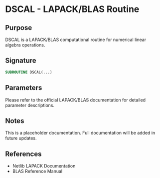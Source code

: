 # DSCAL - LAPACK/BLAS Routine

## Purpose

DSCAL is a LAPACK/BLAS computational routine for numerical linear algebra operations.

## Signature

```fortran
SUBROUTINE DSCAL(...)
```

## Parameters

Please refer to the official LAPACK/BLAS documentation for detailed parameter descriptions.

## Notes

This is a placeholder documentation. Full documentation will be added in future updates.

## References

- Netlib LAPACK Documentation
- BLAS Reference Manual
